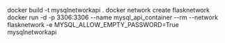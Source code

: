 docker build -t mysqlnetworkapi .
docker network create flasknetwork
docker run -d -p 3306:3306 --name mysql_api_container --rm --network flasknetwork -e MYSQL_ALLOW_EMPTY_PASSWORD=True mysqlnetworkapi